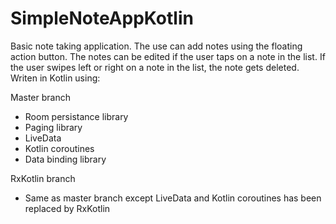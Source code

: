 # SimpleNoteAppKotlin

 Basic note taking application. The use can add notes using the floating 
  action button. The notes can be edited if the user taps on a note in the list.
  If the user swipes left or right on a note in the list, the note gets deleted.
  Writen in Kotlin using:

Master branch
  - Room persistance library
  - Paging library
  - LiveData
  - Kotlin coroutines
  - Data binding library
  
RxKotlin branch
  - Same as master branch except LiveData and Kotlin coroutines has been
  replaced by RxKotlin
